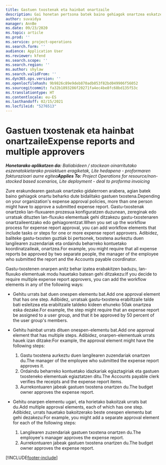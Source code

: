 ```yaml
---
title: Gastuen txostenak eta hainbat onartzaile
description: Gai honetan pertsona batek baino gehiagok onartzea eskatzen duten gastuen txostenen inguruko informazioa ematen da.
author: suvaidya
manager: AnnBe
ms.date: 09/23/2020
ms.topic: article
ms.prod: ''
ms.service: project-operations
ms.search.form: ''
audience: Application User
ms.reviewer: kfend
ms.search.scope: ''
ms.search.region: ''
ms.author: shylaw
ms.search.validFrom: ''
ms.dyn365.ops.version: ''
ms.openlocfilehash: 9b9826c89e9deb870adb053f82bd049906f56052
ms.sourcegitcommit: fa32b1893286f20271fa4ec4be8fc68bd135f53c
ms.translationtype: HT
ms.contentlocale: eu-ES
ms.lasthandoff: 02/15/2021
ms.locfileid: "5276513"
---
```

# <a name="expense-reports-and-multiple-approvers"></a><span data-ttu-id="b6131-103">Gastuen txostenak eta hainbat onartzaile</span><span class="sxs-lookup"><span data-stu-id="b6131-103">Expense reports and multiple approvers</span></span>

<span data-ttu-id="b6131-104">_**Honetarako aplikatzen da:** Baliabideen / stockean oinarritutako eszenatokietarako proiektuen eragiketak, Lite hedapena - proformaren fakturazioari aurre egitea_</span><span class="sxs-lookup"><span data-stu-id="b6131-104">_**Applies To:** Project Operations for resource/non-stocked based scenarios, Lite deployment - deal to proforma invoicing_</span></span>

<span data-ttu-id="b6131-105">Zure erakundearen gastuak onartzeko gidalerroen arabera, agian batek baino gehiagok onartu beharko dute bidalitako gastuen txostena.</span><span class="sxs-lookup"><span data-stu-id="b6131-105">Depending on your organization's expense approval policies, more than one person might have to approve a submitted expense report.</span></span> <span data-ttu-id="b6131-106">Gastu-txostenak onartzeko lan-fluxuaren prozesua konfiguratzen duzunean, zereginak edo urratsak dituzten lan-fluxuko elementuak gehi ditzakezu gastu-txostenaren onartzaileentzako edo gehiagorentzat.</span><span class="sxs-lookup"><span data-stu-id="b6131-106">When you set up the workflow process for expense report approval, you can add workflow elements that include tasks or steps for one or more expense report approvers.</span></span> <span data-ttu-id="b6131-107">Adibidez, baliteke gastu-txosten guztiak bi pertsonek, txostena aurkeztu duen langilearen zuzendariak eta ordaindu beharreko kontuetako koordinatzaileak, onartzea.</span><span class="sxs-lookup"><span data-stu-id="b6131-107">For example, you might require that all expense reports be approved by two separate people, the manager of the employee who submitted the report and the Accounts payable coordinator.</span></span>

<span data-ttu-id="b6131-108">Gastu-txostenen onarpen anitz behar izatea erabakitzen baduzu, lan-fluxuko elementuak modu hauetako batean gehi ditzakezu:</span><span class="sxs-lookup"><span data-stu-id="b6131-108">If you decide to require multiple expense report approvers, you can add the workflow elements in any of the following ways:</span></span>

- <span data-ttu-id="b6131-109">Gehitu urrats bat duen onespen elementu bat.</span><span class="sxs-lookup"><span data-stu-id="b6131-109">Add one approval element that has one step.</span></span> <span data-ttu-id="b6131-110">Adibidez, urratsak gastu-txostena erabiltzaile talde bati esleitzea eta erabiltzaile taldeko kideen ehuneko 50ak onartzea eska dezake.</span><span class="sxs-lookup"><span data-stu-id="b6131-110">For example, the step might require that an expense report be assigned to a user group, and that it be approved by 50 percent of the user group's members.</span></span>
- <span data-ttu-id="b6131-111">Gehitu hainbat urrats dituen onespen-elementu bat.</span><span class="sxs-lookup"><span data-stu-id="b6131-111">Add one approval element that has multiple steps.</span></span> <span data-ttu-id="b6131-112">Adibidez, onarpen-elementuak urrats hauek izan ditzake:</span><span class="sxs-lookup"><span data-stu-id="b6131-112">For example, the approval element might have the following steps:</span></span>

    1. <span data-ttu-id="b6131-113">Gastu txostena aurkeztu duen langilearen zuzendariak onartzen du.</span><span class="sxs-lookup"><span data-stu-id="b6131-113">The manager of the employee who submitted the expense report approves it.</span></span>
    2. <span data-ttu-id="b6131-114">Ordaindu beharreko kontuetako idazkariak egiaztagiriak eta gastuen txosteneko elementuak egiaztatzen ditu.</span><span class="sxs-lookup"><span data-stu-id="b6131-114">The Accounts payable clerk verifies the receipts and the expense report items.</span></span>
    3. <span data-ttu-id="b6131-115">Aurrekontuaren jabeak gastuen txostena onartzen du.</span><span class="sxs-lookup"><span data-stu-id="b6131-115">The budget owner approves the expense report.</span></span>

- <span data-ttu-id="b6131-116">Gehitu onarpen elementu ugari, eta horietako bakoitzak urrats bat du.</span><span class="sxs-lookup"><span data-stu-id="b6131-116">Add multiple approval elements, each of which has one step.</span></span> <span data-ttu-id="b6131-117">Adibidez, urrats hauetako bakoitzerako beste onespen elementu bat gehi dezakezu:</span><span class="sxs-lookup"><span data-stu-id="b6131-117">For example, you might add a separate approval element for each of the following steps:</span></span>

    1. <span data-ttu-id="b6131-118">Langilearen zuzendariak gastuen txostena onartzen du.</span><span class="sxs-lookup"><span data-stu-id="b6131-118">The employee's manager approves the expense report.</span></span>
    2. <span data-ttu-id="b6131-119">Aurrekontuaren jabeak gastuen txostena onartzen du.</span><span class="sxs-lookup"><span data-stu-id="b6131-119">The budget owner approves the expense report.</span></span>


[!INCLUDE[footer-include](../includes/footer-banner.md)]